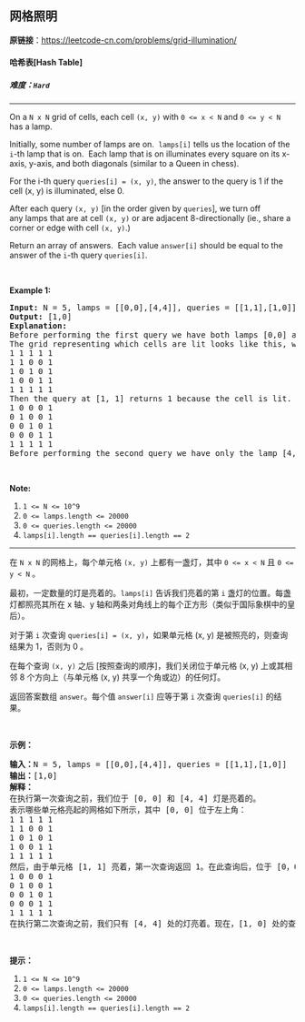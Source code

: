 ## 网格照明

**原链接**：<https://leetcode-cn.com/problems/grid-illumination/>

#### 哈希表[Hash Table]    

##### 难度：**`Hard`**

----- 
<p>On a <code>N x N</code> grid of cells, each cell <code>(x, y)</code> with <code>0 &lt;= x &lt; N</code> and <code>0 &lt;= y &lt; N</code> has a lamp.</p>

<p>Initially, some number of lamps are on.&nbsp; <code>lamps[i]</code> tells us the location of the <code>i</code>-th lamp that is on.&nbsp; Each lamp that is on illuminates every square on its x-axis, y-axis, and both diagonals (similar to a Queen in chess).</p>

<p>For the i-th query&nbsp;<code>queries[i] = (x, y)</code>, the answer to the query is 1 if the cell (x, y) is illuminated, else 0.</p>

<p>After each query <code>(x, y)</code> [in the order given by <code>queries</code>], we turn off any&nbsp;lamps that are at cell <code>(x, y)</code>&nbsp;or are adjacent 8-directionally (ie., share a corner or edge with cell <code>(x, y)</code>.)</p>

<p>Return an array of answers.&nbsp; Each&nbsp;value <code>answer[i]</code> should be equal to the answer of the <code>i</code>-th query <code>queries[i]</code>.</p>

<p>&nbsp;</p>

<p><strong>Example 1:</strong></p>

<pre>
<strong>Input: </strong>N = <span id="example-input-1-1">5</span>, lamps = <span id="example-input-1-2">[[0,0],[4,4]]</span>, queries = <span id="example-input-1-3">[[1,1],[1,0]]</span>
<strong>Output: </strong><span id="example-output-1">[1,0]</span>
<strong>Explanation: </strong>
Before performing the first query we have both lamps [0,0] and [4,4] on.
The grid representing which cells are lit looks like this, where [0,0] is the top left corner, and [4,4] is the bottom right corner:
1 1 1 1 1
1 1 0 0 1
1 0 1 0 1
1 0 0 1 1
1 1 1 1 1
Then the query at [1, 1] returns 1 because the cell is lit.  After this query, the lamp at [0, 0] turns off, and the grid now looks like this:
1 0 0 0 1
0 1 0 0 1
0 0 1 0 1
0 0 0 1 1
1 1 1 1 1
Before performing the second query we have only the lamp [4,4] on.  Now the query at [1,0] returns 0, because the cell is no longer lit.
</pre>

<p>&nbsp;</p>

<p><strong>Note:</strong></p>

<ol>
	<li><code>1 &lt;= N &lt;= 10^9</code></li>
	<li><code>0 &lt;= lamps.length &lt;= 20000</code></li>
	<li><code>0 &lt;= queries.length &lt;= 20000</code></li>
	<li><code>lamps[i].length == queries[i].length == 2</code></li>
</ol>

----- 
<p>在&nbsp;<code>N x N</code>&nbsp;的网格上，每个单元格&nbsp;<code>(x, y)</code>&nbsp;上都有一盏灯，其中&nbsp;<code>0 &lt;= x &lt; N</code>&nbsp;且&nbsp;<code>0 &lt;= y &lt; N</code> 。</p>

<p>最初，一定数量的灯是亮着的。<code>lamps[i]</code>&nbsp;告诉我们亮着的第 <code>i</code> 盏灯的位置。每盏灯都照亮其所在 x 轴、y 轴和两条对角线上的每个正方形（类似于国际象棋中的皇后）。</p>

<p>对于第 <code>i</code> 次查询&nbsp;<code>queries[i] = (x, y)</code>，如果单元格 (x, y) 是被照亮的，则查询结果为 1，否则为 0 。</p>

<p>在每个查询 <code>(x, y)</code> 之后 [按照查询的顺序]，我们关闭位于单元格 (x, y) 上或其相邻 8 个方向上（与单元格 (x, y) 共享一个角或边）的任何灯。</p>

<p>返回答案数组 <code>answer</code>。每个值 <code>answer[i]</code> 应等于第 <code>i</code>&nbsp;次查询&nbsp;<code>queries[i]</code>&nbsp;的结果。</p>

<p>&nbsp;</p>

<p><strong>示例：</strong></p>

<pre><strong>输入：</strong>N = 5, lamps = [[0,0],[4,4]], queries = [[1,1],[1,0]]
<strong>输出：</strong>[1,0]
<strong>解释： </strong>
在执行第一次查询之前，我们位于 [0, 0] 和 [4, 4] 灯是亮着的。
表示哪些单元格亮起的网格如下所示，其中 [0, 0] 位于左上角：
1 1 1 1 1
1 1 0 0 1
1 0 1 0 1
1 0 0 1 1
1 1 1 1 1
然后，由于单元格 [1, 1] 亮着，第一次查询返回 1。在此查询后，位于 [0，0] 处的灯将关闭，网格现在如下所示：
1 0 0 0 1
0 1 0 0 1
0 0 1 0 1
0 0 0 1 1
1 1 1 1 1
在执行第二次查询之前，我们只有 [4, 4] 处的灯亮着。现在，[1, 0] 处的查询返回 0，因为该单元格不再亮着。
</pre>

<p>&nbsp;</p>

<p><strong>提示：</strong></p>

<ol>
	<li><code>1 &lt;= N &lt;= 10^9</code></li>
	<li><code>0 &lt;= lamps.length &lt;= 20000</code></li>
	<li><code>0 &lt;= queries.length &lt;= 20000</code></li>
	<li><code>lamps[i].length == queries[i].length == 2</code></li>
</ol>
